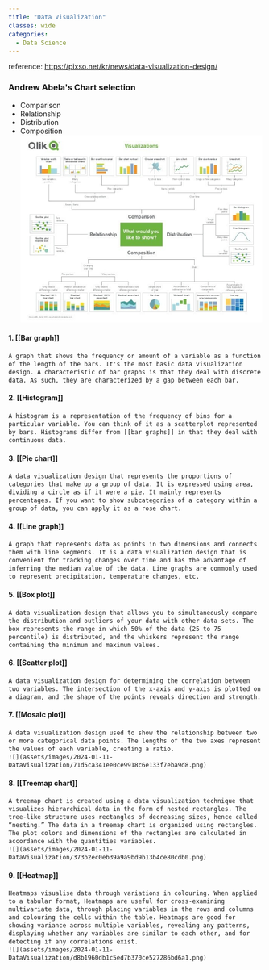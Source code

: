```yaml
---
title: "Data Visualization"
classes: wide 
categories:
  - Data Science 
---
```


reference: https://pixso.net/kr/news/data-visualization-design/

### Andrew Abela's Chart selection
- Comparison
- Relationship
- Distribution
- Composition 
![](assets/images/2024-01-11-DataVisualization/d1490dd59587344d50bf6ad8d83faa52.png)


#### 1. [[Bar graph]] <br>
	A graph that shows the frequency or amount of a variable as a function of the length of the bars. It's the most basic data visualization design. A characteristic of bar graphs is that they deal with discrete data. As such, they are characterized by a gap between each bar.

#### 2. [[Histogram]] <br>
	A histogram is a representation of the frequency of bins for a particular variable. You can think of it as a scatterplot represented by bars. Histograms differ from [[bar graphs]] in that they deal with continuous data.

#### 3. [[Pie chart]] <br>
	A data visualization design that represents the proportions of categories that make up a group of data. It is expressed using area, dividing a circle as if it were a pie. It mainly represents percentages. If you want to show subcategories of a category within a group of data, you can apply it as a rose chart.

#### 4. [[Line graph]] <br>
	A graph that represents data as points in two dimensions and connects them with line segments. It is a data visualization design that is convenient for tracking changes over time and has the advantage of inferring the median value of the data. Line graphs are commonly used to represent precipitation, temperature changes, etc.

#### 5. [[Box plot]] <br>
	A data visualization design that allows you to simultaneously compare the distribution and outliers of your data with other data sets. The box represents the range in which 50% of the data (25 to 75 percentile) is distributed, and the whiskers represent the range containing the minimum and maximum values. 

#### 6. [[Scatter plot]] <br>
	A data visualization design for determining the correlation between two variables. The intersection of the x-axis and y-axis is plotted on a diagram, and the shape of the points reveals direction and strength. 

#### 7. [[Mosaic plot]] <br>
	A data visualization design used to show the relationship between two or more categorical data points. The lengths of the two axes represent the values of each variable, creating a ratio.
	![](assets/images/2024-01-11-DataVisualization/71d5ca341ee0ce9918c6e133f7eba9d8.png)

#### 8. [[Treemap chart]] <br>
	A treemap chart is created using a data visualization technique that visualizes hierarchical data in the form of nested rectangles. The tree-like structure uses rectangles of decreasing sizes, hence called “nesting.” The data in a treemap chart is organized using rectangles. The plot colors and dimensions of the rectangles are calculated in accordance with the quantities variables.
	![](assets/images/2024-01-11-DataVisualization/373b2ec0eb39a9a9bd9b13b4ce80cdb0.png)

#### 9. [[Heatmap]] <br>
	Heatmaps visualise data through variations in colouring. When applied to a tabular format, Heatmaps are useful for cross-examining multivariate data, through placing variables in the rows and columns and colouring the cells within the table. Heatmaps are good for showing variance across multiple variables, revealing any patterns, displaying whether any variables are similar to each other, and for detecting if any correlations exist.
	![](assets/images/2024-01-11-DataVisualization/d8b1960db1c5ed7b370ce527286bd6a1.png)
